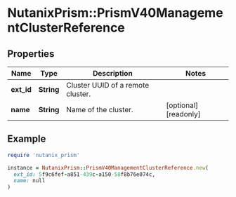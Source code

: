 # NutanixPrism::PrismV40ManagementClusterReference

## Properties

| Name | Type | Description | Notes |
| ---- | ---- | ----------- | ----- |
| **ext_id** | **String** | Cluster UUID of a remote cluster. |  |
| **name** | **String** | Name of the cluster. | [optional][readonly] |

## Example

```ruby
require 'nutanix_prism'

instance = NutanixPrism::PrismV40ManagementClusterReference.new(
  ext_id: 5f9c6fef-a851-439c-a150-58f8b76e074c,
  name: null
)
```

